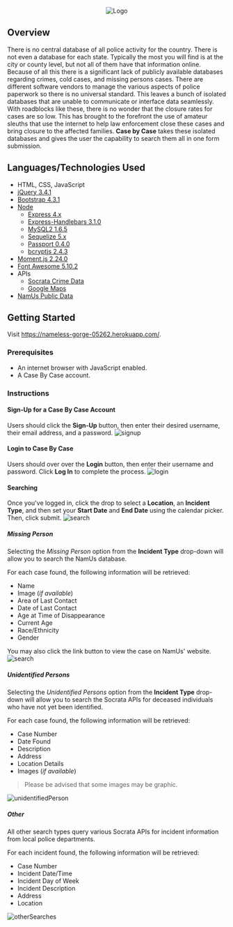 <p align="center">
    <img src="public/img/logo_color.png" alt="Logo"><br>
</p>

## Overview
There is no central database of all police activity for the country. There is not even a database for each state. Typically the most you will find is at the city or county level, but not all of them have that information online. Because of all this there is a significant lack of publicly available databases regarding crimes, cold cases, and missing persons cases. There are different software vendors to manage the various aspects of police paperwork so there is no universal standard. This leaves a bunch of isolated databases that are unable to communicate or interface data seamlessly. With roadblocks like these, there is no wonder that the closure rates for cases are so low. This has brought to the forefront the use of amateur sleuths that use the internet to help law enforcement close these cases and bring closure to the affected families. **Case by Case** takes these isolated databases and gives the user the capability to search them all in one form submission.

## Languages/Technologies Used
- HTML, CSS, JavaScript
- [jQuery 3.4.1](http://code.jquery.com/)
- [Bootstrap 4.3.1](https://getbootstrap.com/docs/4.3)
- [Node](https://nodejs.org/en/docs/)
    - [Express 4.x](https://expressjs.com/en/4x/api.html)
    - [Express-Handlebars 3.1.0](https://www.npmjs.com/package/express-handlebars)
    - [MySQL2 1.6.5](https://www.npmjs.com/package/mysql2)
    - [Sequelize 5.x](https://sequelize.org/master/)
    - [Passport 0.4.0](http://www.passportjs.org/docs/)
    - [bcryptjs 2.4.3](https://www.npmjs.com/package/bcryptjs)
- [Moment.js 2.24.0](https://momentjs.com/)
- [Font Awesome 5.10.2](https://fontawesome.com/how-to-use/on-the-web/referencing-icons/basic-use)
- APIs
    - [Socrata Crime Data](https://moto.data.socrata.com/)
    - [Google Maps](https://developers.google.com/maps/documentation)
- [NamUs Public Data](https://public.opendatasoft.com/explore/dataset/namus-missings/information/)

## Getting Started
Visit https://nameless-gorge-05262.herokuapp.com/.

### Prerequisites
- An internet browser with JavaScript enabled.
- A Case By Case account.

### Instructions
#### Sign-Up for a Case By Case Account
Users should click the **Sign-Up** button, then enter their desired username, their email address, and a password.
![signup](public/img/signup.png)

#### Login to Case By Case
Users should over over the **Login** button, then enter their username and password. Click **Log In** to complete the process.
![login](public/img/login.png)

#### Searching
Once you've logged in, click the drop to select a **Location**, an **Incident Type**, and then set your **Start Date** and **End Date** using the calendar picker. Then, click submit.
![search](public/img/search.png)

##### Missing Person
Selecting the *Missing Person* option from the **Incident Type** drop-down will allow you to search the NamUs database.

For each case found, the following information will be retrieved:
- Name
- Image (*if available*)
- Area of Last Contact
- Date of Last Contact
- Age at Time of Disappearance
- Current Age
- Race/Ethnicity
- Gender

You may also click the link button to view the case on NamUs' website.
![search](public/img/missingPerson.png)

##### Unidentified Persons
Selecting the *Unidentified Persons* option from the **Incident Type** drop-down will allow you to search the Socrata APIs for deceased individuals who have not yet been identified.

For each case found, the following information will be retrieved:
- Case Number
- Date Found
- Description
- Address
- Location Details
- Images (*if available*)

> Please be advised that some images may be graphic.

![unidentifiedPerson](public/img/uniPerson.png)

##### Other
All other search types query various Socrata APIs for incident information from local police departments.

For each incident found, the following information will be retrieved:
- Case Number
- Incident Date/Time
- Incident Day of Week
- Incident Description
- Address
- Location

![otherSearches](public/img/otherSearch.png)